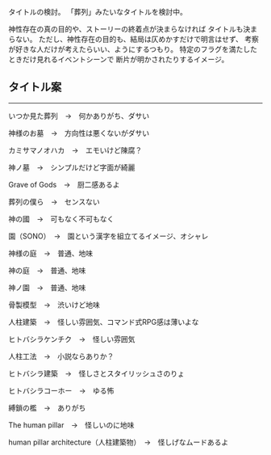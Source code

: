 タイトルの検討。
「葬列」みたいなタイトルを検討中。

神性存在の真の目的や、ストーリーの終着点が決まらなければ
タイトルも決まらない。
ただし、神性存在の目的も、結局は仄めかすだけで明言はせず、
考察が好きな人だけが考えたらいい、ようにするつもり。
特定のフラグを満たしたときだけ見れるイベントシーンで
断片が明かされたりするイメージ。

## タイトル案
---

いつか見た葬列　→　何かありがち、ダサい

神様のお墓　→　方向性は悪くないがダサい

カミサマノオハカ　→　エモいけど陳腐？

神ノ墓　→　シンプルだけど字面が綺麗

Grave of Gods　→　厨二感あるよ

葬列の僕ら　→　センスない

神の國　→　可もなく不可もなく

園（SONO）　→　園という漢字を組立てるイメージ、オシャレ

神様の庭　→　普通、地味

神の庭　→　普通、地味

神ノ園　→　普通、地味

骨製模型　→　渋いけど地味

人柱建築　→　怪しい雰囲気、コマンド式RPG感は薄いよな

ヒトバシラケンチク　→　怪しい雰囲気

人柱工法　→　小説ならありか？

ヒトバシラ建築　→　怪しさとスタイリッシュさのりょ

ヒトバシラコーホー　→　ゆる怖

縛鎖の檻　→　ありがち

The human pillar　→　怪しいのに地味

human pillar architecture（人柱建築物）　→　怪しげなムードあるよ


